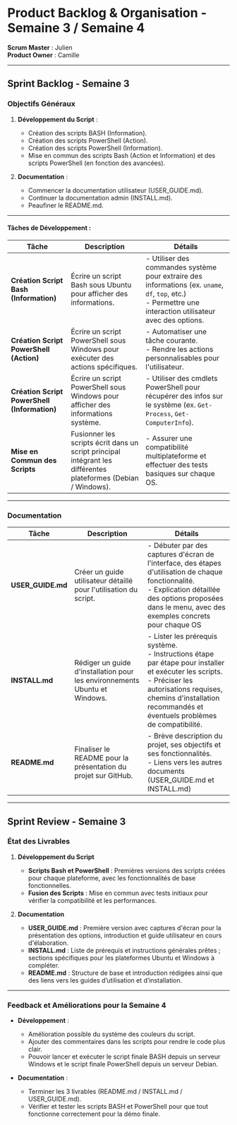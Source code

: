 # **Product Backlog & Organisation - Semaine 3 / Semaine 4**

**Scrum Master** : Julien  
**Product Owner** : Camille  

---

## **Sprint Backlog - Semaine 3**

### **Objectifs Généraux**
1. **Développement du Script** : 
   - Création des scripts BASH (Information).
   - Création des scripts PowerShell (Action).
   - Création des scripts PowerShell (Information).
   - Mise en commun des scripts Bash (Action et Information) et des scripts PowerShell (en fonction des avancées).

2. **Documentation** :
   - Commencer la documentation utilisateur (USER_GUIDE.md).
   - Continuer la documentation admin (INSTALL.md).
   - Peaufiner le README.md.

---

#### **Tâches de Développement** :
| Tâche | Description | Détails |
|-------|-------------|---------|
| **Création Script Bash (Information)** | Écrire un script Bash sous Ubuntu pour afficher des informations. | - Utiliser des commandes système pour extraire des informations (ex. `uname`, `df`, `top`, etc.)<br> - Permettre une interaction utilisateur avec des options.
| **Création Script PowerShell (Action)** | Écrire un script PowerShell sous Windows pour exécuter des actions spécifiques. | - Automatiser une tâche courante.<br> - Rendre les actions personnalisables pour l'utilisateur. |
| **Création Script PowerShell (Information)** | Écrire un script PowerShell sous Windows pour afficher des informations système. | - Utiliser des cmdlets PowerShell pour récupérer des infos sur le système (ex. `Get-Process`, `Get-ComputerInfo`).<br>
| **Mise en Commun des Scripts** | Fusionner les scripts écrit dans un script principal intégrant les différentes plateformes (Debian / Windows). | - Assurer une compatibilité multiplateforme et effectuer des tests basiques sur chaque OS. |

---

### **Documentation**

| Tâche | Description | Détails |
|-------|-------------|---------|
| **USER_GUIDE.md** | Créer un guide utilisateur détaillé pour l'utilisation du script. | - Débuter par des captures d'écran de l'interface, des étapes d'utilisation de chaque fonctionnalité.<br> - Explication détaillée des options proposées dans le menu, avec des exemples concrets pour chaque OS |
| **INSTALL.md** | Rédiger un guide d'installation pour les environnements Ubuntu et Windows. | - Lister les prérequis système.<br> - Instructions étape par étape pour installer et exécuter les scripts.<br> - Préciser les autorisations requises, chemins d'installation recommandés et éventuels problèmes de compatibilité. |
| **README.md** | Finaliser le README pour la présentation du projet sur GitHub. | - Brève description du projet, ses objectifs et ses fonctionnalités.<br> - Liens vers les autres documents (USER_GUIDE.md et INSTALL.md) |

---

## **Sprint Review - Semaine 3**

### **État des Livrables**

1. **Développement du Script**
   - **Scripts Bash et PowerShell** : Premières versions des scripts créées pour chaque plateforme, avec les fonctionnalités de base fonctionnelles.
   - **Fusion des Scripts** : Mise en commun avec tests initiaux pour vérifier la compatibilité et les performances.

2. **Documentation**
   - **USER_GUIDE.md** : Première version avec captures d'écran pour la présentation des options, introduction et guide utilisateur en cours d'élaboration.
   - **INSTALL.md** : Liste de prérequis et instructions générales prêtes ; sections spécifiques pour les plateformes Ubuntu et Windows à compléter.
   - **README.md** : Structure de base et introduction rédigées ainsi que des liens vers les guides d’utilisation et d’installation.

---

### **Feedback et Améliorations pour la Semaine 4**

- **Développement** :
   - Amélioration possible du système des couleurs du script.
   - Ajouter des commentaires dans les scripts pour rendre le code plus clair.
   - Pouvoir lancer et exécuter le script finale BASH depuis un serveur Windows et le script finale PowerShell depuis un serveur Debian.
   
- **Documentation** :
   - Terminer les 3 livrables (README.md / INSTALL.md / USER_GUIDE.md).
   - Vérifier et tester les scripts BASH et PowerShell pour que tout fonctionne correctement pour la démo finale.
